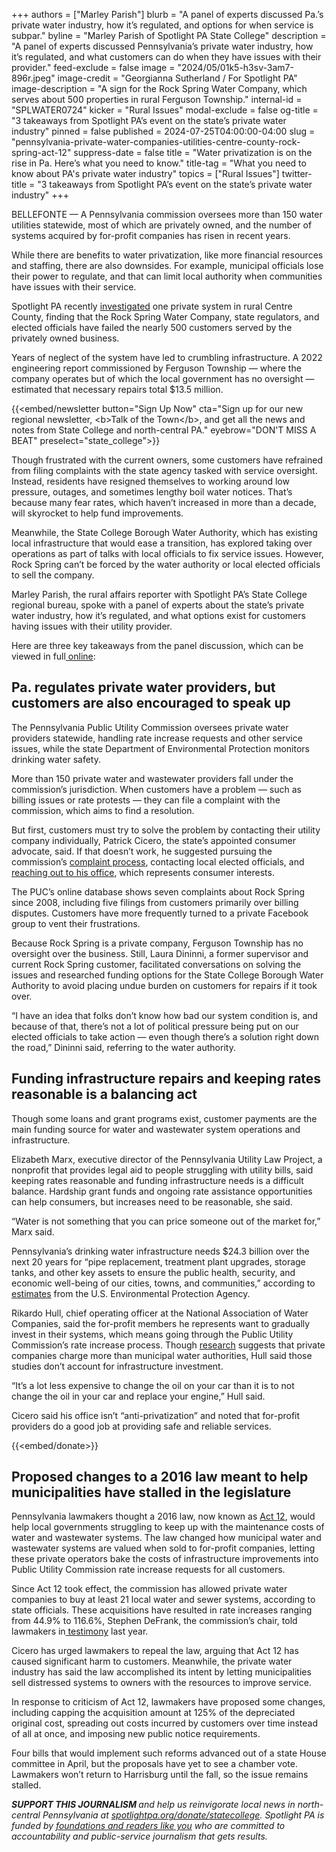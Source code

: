 +++
authors = ["Marley Parish"]
blurb = "A panel of experts discussed Pa.’s private water industry, how it’s regulated, and options for when service is subpar."
byline = "Marley Parish of Spotlight PA State College"
description = "A panel of experts discussed Pennsylvania’s private water industry, how it’s regulated, and what customers can do when they have issues with their provider."
feed-exclude = false
image = "2024/05/01k5-h3sv-3am7-896r.jpeg"
image-credit = "Georgianna Sutherland / For Spotlight PA"
image-description = "A sign for the Rock Spring Water Company, which serves about 500 properties in rural Ferguson Township."
internal-id = "SPLWATER0724"
kicker = "Rural Issues"
modal-exclude = false
og-title = "3 takeaways from Spotlight PA’s event on the state’s private water industry"
pinned = false
published = 2024-07-25T04:00:00-04:00
slug = "pennsylvania-private-water-companies-utilities-centre-county-rock-spring-act-12"
suppress-date = false
title = "Water privatization is on the rise in Pa. Here’s what you need to know."
title-tag = "What you need to know about PA's private water industry"
topics = ["Rural Issues"]
twitter-title = "3 takeaways from Spotlight PA’s event on the state’s private water industry"
+++

BELLEFONTE — A Pennsylvania commission oversees more than 150 water utilities statewide, most of which are privately owned, and the number of systems acquired by for-profit companies has risen in recent years.

While there are benefits to water privatization, like more financial resources and staffing, there are also downsides. For example, municipal officials lose their power to regulate, and that can limit local authority when communities have issues with their service.

Spotlight PA recently <a href="https://www.spotlightpa.org/statecollege/2024/06/pennsylvania-rock-spring-water-company-ferguson-township-environment-utilities/">investigated</a> one private system in rural Centre County, finding that the Rock Spring Water Company, state regulators, and elected officials have failed the nearly 500 customers served by the privately owned business.

Years of neglect of the system have led to crumbling infrastructure. A 2022 engineering report commissioned by Ferguson Township — where the company operates but of which the local government has no oversight — estimated that necessary repairs total $13.5 million.

{{<embed/newsletter button="Sign Up Now" cta="Sign up for our new regional newsletter, &lt;b&gt;Talk of the Town&lt;/b&gt;, and get all the news and notes from State College and north-central PA." eyebrow="DON&#39;T MISS A BEAT" preselect="state_college">}}

Though frustrated with the current owners, some customers have refrained from filing complaints with the state agency tasked with service oversight. Instead, residents have resigned themselves to working around low pressure, outages, and sometimes lengthy boil water notices. That’s because many fear rates, which haven’t increased in more than a decade, will skyrocket to help fund improvements.

Meanwhile, the State College Borough Water Authority, which has existing local infrastructure that would ease a transition, has explored taking over operations as part of talks with local officials to fix service issues. However, Rock Spring can’t be forced by the water authority or local elected officials to sell the company.

Marley Parish, the rural affairs reporter with Spotlight PA’s State College regional bureau, spoke with a panel of experts about the state’s private water industry, how it’s regulated, and what options exist for customers having issues with their utility provider.

Here are three key takeaways from the panel discussion, which can be viewed in full<a href="https://www.spotlightpa.org/news/2024/06/pennsylvania-water-private-system-rock-spring/"> online</a>:

## Pa. regulates private water providers, but customers are also encouraged to speak up

The Pennsylvania Public Utility Commission oversees private water providers statewide, handling rate increase requests and other service issues, while the state Department of Environmental Protection monitors drinking water safety.

More than 150 private water and wastewater providers fall under the commission’s jurisdiction. When customers have a problem — such as billing issues or rate protests — they can file a complaint with the commission, which aims to find a resolution.

But first, customers must try to solve the problem by contacting their utility company individually, Patrick Cicero, the state’s appointed consumer advocate, said. If that doesn’t work, he suggested pursuing the commission’s <a href="https://www.puc.pa.gov/complaints/">complaint process</a>, contacting local elected officials, and <a href="https://www.oca.pa.gov/contact-us/">reaching out to his office</a>, which represents consumer interests.

The PUC’s online database shows seven complaints about Rock Spring since 2008, including five filings from customers primarily over billing disputes. Customers have more frequently turned to a private Facebook group to vent their frustrations.

Because Rock Spring is a private company, Ferguson Township has no oversight over the business. Still, Laura Dininni, a former supervisor and current Rock Spring customer, facilitated conversations on solving the issues and researched funding options for the State College Borough Water Authority to avoid placing undue burden on customers for repairs if it took over.

“I have an idea that folks don’t know how bad our system condition is, and because of that, there’s not a lot of political pressure being put on our elected officials to take action — even though there’s a solution right down the road,” Dininni said, referring to the water authority.

## Funding infrastructure repairs and keeping rates reasonable is a balancing act

Though some loans and grant programs exist, customer payments are the main funding source for water and wastewater system operations and infrastructure.

Elizabeth Marx, executive director of the Pennsylvania Utility Law Project, a nonprofit that provides legal aid to people struggling with utility bills, said keeping rates reasonable and funding infrastructure needs is a difficult balance. Hardship grant funds and ongoing rate assistance opportunities can help consumers, but increases need to be reasonable, she said.

“Water is not something that you can price someone out of the market for,” Marx said.

Pennsylvania’s drinking water infrastructure needs $24.3 billion over the next 20 years for “pipe replacement, treatment plant upgrades, storage tanks, and other key assets to ensure the public health, security, and economic well-being of our cities, towns, and communities,” according to <a href="https://www.epa.gov/dwsrf/epas-7th-drinking-water-infrastructure-needs-survey-and-assessment">estimates</a> from the U.S. Environmental Protection Agency.

Rikardo Hull, chief operating officer at the National Association of Water Companies, said the for-profit members he represents want to gradually invest in their systems, which means going through the Public Utility Commission’s rate increase process. Though <a href="https://whyy.org/articles/why-is-pennsylvanias-water-expensive/#:~:text=Private%20water%20costs%20an%20average,a%20municipal%20authority%20or%20municipality.">research</a> suggests that private companies charge more than municipal water authorities, Hull said those studies don’t account for infrastructure investment.

“It’s a lot less expensive to change the oil on your car than it is to not change the oil in your car and replace your engine,” Hull said.

Cicero said his office isn’t “anti-privatization” and noted that for-profit providers do a good job at providing safe and reliable services.

{{<embed/donate>}}

## Proposed changes to a 2016 law meant to help municipalities have stalled in the legislature

Pennsylvania lawmakers thought a 2016 law, now known as <a href="https://www.legis.state.pa.us/cfdocs/legis/li/uconsCheck.cfm?yr=2016&amp;sessInd=0&amp;act=12">Act 12</a>, would help local governments struggling to keep up with the maintenance costs of water and wastewater systems. The law changed how municipal water and wastewater systems are valued when sold to for-profit companies, letting these private operators bake the costs of infrastructure improvements into Public Utility Commission rate increase requests for all customers.

Since Act 12 took effect, the commission has allowed private water companies to buy at least 21 local water and sewer systems, according to state officials. These acquisitions have resulted in rate increases ranging from 44.9% to 116.6%, Stephen DeFrank, the commission’s chair, told lawmakers in<a href="https://www.pahouse.com/files/Documents/Testimony/2023-12-11_091351__Testimony%20on%201862,%201863,%201864,%201865.pdf"> testimony</a> last year.

Cicero has urged lawmakers to repeal the law, arguing that Act 12 has caused significant harm to customers. Meanwhile, the private water industry has said the law accomplished its intent by letting municipalities sell distressed systems to owners with the resources to improve service.

In response to criticism of Act 12, lawmakers have proposed some changes, including capping the acquisition amount at 125% of the depreciated original cost, spreading out costs incurred by customers over time instead of all at once, and imposing new public notice requirements.

Four bills that would implement such reforms advanced out of a state House committee in April, but the proposals have yet to see a chamber vote. Lawmakers won’t return to Harrisburg until the fall, so the issue remains stalled.

<strong><em>SUPPORT THIS JOURNALISM </em></strong><em>and help us reinvigorate local news in north-central Pennsylvania at </em><a href="http://spotlightpa.org/donate/statecollege"><em>spotlightpa.org/donate/statecollege</em></a><em>. Spotlight PA is funded by </em><a href="https://www.spotlightpa.org/support"><em>foundations and readers like you</em></a><em> who are committed to accountability and public-service journalism that gets results.</em>

